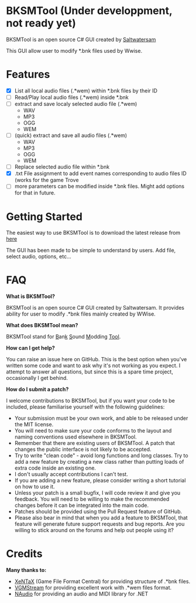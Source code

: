﻿# BKSMTool (Under developpment, not ready yet)
BKSMTool is an open source C# GUI created by [Saltwatersam](https://github.com/Saltwatersam)

This GUI allow user to modify *.bnk files used by Wwise.

# Features
- [x] List all local audio files (.*wem) within *.bnk files by their ID
- [ ] Read/Play local audio files (.*wem) inside *.bnk
- [ ] extract and save localy selected audio file (.*wem)
  - WAV
  - MP3
  - OGG
  - WEM
- [ ] (quick) extract and save all audio files (.*wem)
  - WAV
  - MP3
  - OGG
  - WEM
- [ ] Replace selected audio file within *.bnk
- [x] .txt File assignment to add event names corresponding to audio files ID (works for the game Trove
- [ ] more parameters can be modified inside *.bnk files. Might add options for that in future.

# Getting Started
The easiest way to use BKSMTool is to download the latest release from [here](https://github.com/Saltwatersam/BKSMTool/releases)

The GUI has been made to be simple to understand by users. Add file, select audio, options,  etc...

# FAQ
**What is BKSMTool?**

BKSMTool is an open source C# GUI created by Saltwatersam. It provides ability for user to modify .*bnk files mainly created by WWise.

**What does BKSMTool mean?**

BKSMTool stand for <ins>B</ins>an<ins>k</ins> <ins>S</ins>ound <ins>M</ins>odding <ins>Tool</ins>.

**How can I get help?**

You can raise an issue here on GitHub. This is the best option when you've written some code and want to ask why it's not working as you expect. I attempt to answer all questions, but since this is a spare time project, occasionally I get behind.

**How do I submit a patch?**

I welcome contributions to BKSMTool, but if you want your code to be included, please familiarise yourself with the following guidelines:

- Your submission must be your own work, and able to be released under the MIT license.
- You will need to make sure your code conforms to the layout and naming conventions used elsewhere in BKSMTool.
- Remember that there are existing users of BKSMTool. A patch that changes the public interface is not likely to be accepted.
- Try to write "clean code" - avoid long functions and long classes. Try to add a new feature by creating a new class rather than putting loads of extra code inside an existing one.
- I don't usually accept contributions I can't test.
- If you are adding a new feature, please consider writing a short tutorial on how to use it.
- Unless your patch is a small bugfix, I will code review it and give you feedback. You will need to be willing to make the recommended changes before it can be integrated into the main code.
- Patches should be provided using the Pull Request feature of GitHub.
- Please also bear in mind that when you add a feature to BKSMTool, that feature will generate future support requests and bug reports. Are you willing to stick around on the forums and help out people using it?

# Credits

**Many thanks to:**
- [XeNTaX](http://wiki.xentax.com/index.php/Wwise_SoundBank_(*.bnk)) (Game File Format Central) for providing structure of .*bnk files.
- [VGMStream](https://github.com/vgmstream) for providing excellent work with .*wem files format.
- [NAudio](https://github.com/naudio) for providing an audio and MIDI library for .NET